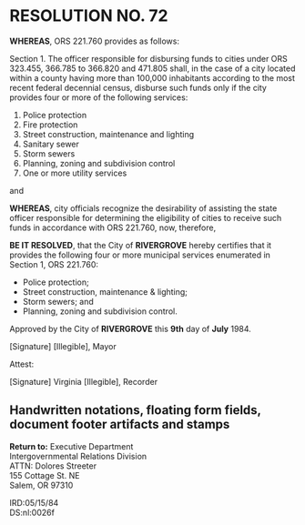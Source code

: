 # RESOLUTION NO. 72

**WHEREAS**, ORS 221.760 provides as follows:

Section 1. The officer responsible for disbursing funds to cities under ORS 323.455, 366.785 to 366.820 and 471.805 shall, in the case of a city located within a county having more than 100,000 inhabitants according to the most recent federal decennial census, disburse such funds only if the city provides four or more of the following services:

1. Police protection
2. Fire protection
3. Street construction, maintenance and lighting
4. Sanitary sewer
5. Storm sewers
6. Planning, zoning and subdivision control
7. One or more utility services

and

**WHEREAS**, city officials recognize the desirability of assisting the state officer responsible for determining the eligibility of cities to receive such funds in accordance with ORS 221.760, now, therefore,

**BE IT RESOLVED**, that the City of **RIVERGROVE** hereby certifies that it provides the following four or more municipal services enumerated in Section 1, ORS 221.760:

- Police protection;
- Street construction, maintenance & lighting;
- Storm sewers; and
- Planning, zoning and subdivision control.

Approved by the City of **RIVERGROVE** this **9th** day of **July** 1984.

[Signature]
[Illegible], Mayor

Attest:

[Signature]
Virginia [Illegible], Recorder

## Handwritten notations, floating form fields, document footer artifacts and stamps

**Return to:** Executive Department  
Intergovernmental Relations Division  
ATTN: Dolores Streeter  
155 Cottage St. NE  
Salem, OR 97310

IRD:05/15/84  
DS:nl:0026f
